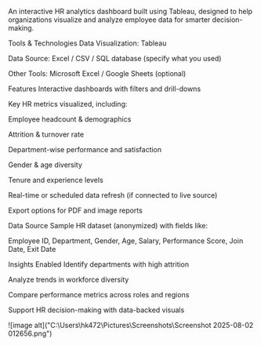 An interactive HR analytics dashboard built using Tableau, designed to help organizations visualize and analyze employee data for smarter decision-making.

 Tools & Technologies
Data Visualization: Tableau

Data Source: Excel / CSV / SQL database (specify what you used)

Other Tools: Microsoft Excel / Google Sheets (optional)

 Features
Interactive dashboards with filters and drill-downs

Key HR metrics visualized, including:

Employee headcount & demographics

Attrition & turnover rate

Department-wise performance and satisfaction

Gender & age diversity

Tenure and experience levels

Real-time or scheduled data refresh (if connected to live source)

Export options for PDF and image reports



Data Source
Sample HR dataset (anonymized) with fields like:

Employee ID, Department, Gender, Age, Salary, Performance Score, Join Date, Exit Date

Insights Enabled
Identify departments with high attrition

Analyze trends in workforce diversity

Compare performance metrics across roles and regions

Support HR decision-making with data-backed visuals

![image alt]("C:\Users\hk472\Pictures\Screenshots\Screenshot 2025-08-02 012656.png")
